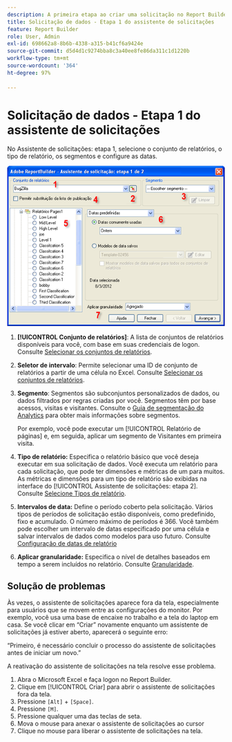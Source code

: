 ```yaml
---
description: A primeira etapa ao criar uma solicitação no Report Builder.
title: Solicitação de dados - Etapa 1 do assistente de solicitações
feature: Report Builder
role: User, Admin
exl-id: 698662a8-8b6b-4338-a315-b41cf6a9424e
source-git-commit: d5d4d1c9274bba8c3a40ee8fe86da311c1d1220b
workflow-type: tm+mt
source-wordcount: '364'
ht-degree: 97%

---
```


# Solicitação de dados - Etapa 1 do assistente de solicitações

No Assistente de solicitações: etapa 1, selecione o conjunto de relatórios, o tipo de relatório, os segmentos e configure as datas.

![](assets/rw1_overview.png)

1. **[!UICONTROL Conjunto de relatórios]**: A lista de conjuntos de relatórios disponíveis para você, com base em suas credenciais de logon. Consulte [Selecionar os conjuntos de relatórios](/help/analyze/report-builder/data-requests/selecting-report-suites/t-select-report-suites.md).

1. **Seletor de intervalo**: Permite selecionar uma ID de conjunto de relatórios a partir de uma célula no Excel. Consulte [Selecionar os conjuntos de relatórios](/help/analyze/report-builder/data-requests/selecting-report-suites/t-select-report-suites.md).

1. **Segmento**: Segmentos são subconjuntos personalizados de dados, ou dados filtrados por regras criadas por você. Segmentos têm por base acessos, visitas e visitantes. Consulte o [Guia de segmentação do Analytics](https://experienceleague.adobe.com/docs/analytics/components/segmentation/seg-home.html?lang=pt-BR) para obter mais informações sobre segmentos.

   Por exemplo, você pode executar um [!UICONTROL Relatório de páginas] e, em seguida, aplicar um segmento de Visitantes em primeira visita.

1. **Tipo de relatório:** Especifica o relatório básico que você deseja executar em sua solicitação de dados. Você executa um relatório para cada solicitação, que pode ter dimensões e métricas de um para muitos. As métricas e dimensões para um tipo de relatório são exibidas na interface do [!UICONTROL Assistente de solicitações: etapa 2]. Consulte [Selecione Tipos de relatório](/help/analyze/report-builder/data-requests/c-report-types/select-report-types.md).

1. **Intervalos de data:** Define o período coberto pela solicitação. Vários tipos de períodos de solicitação estão disponíveis, como predefinido, fixo e acumulado. O número máximo de períodos é 366. Você também pode escolher um intervalo de datas especificado por uma célula e salvar intervalos de dados como modelos para uso futuro.  Consulte [Configuração de datas de relatório](/help/analyze/report-builder/data-requests/configuring-report-dates/custom-calendar.md)

1. **Aplicar granularidade:** Especifica o nível de detalhes baseados em tempo a serem incluídos no relatório. Consulte [Granularidade](/help/analyze/report-builder/data-requests/configuring-report-dates/granularity.md).

## Solução de problemas

Às vezes, o assistente de solicitações aparece fora da tela, especialmente para usuários que se movem entre as configurações do monitor. Por exemplo, você usa uma base de encaixe no trabalho e a tela do laptop em casa. Se você clicar em “Criar” novamente enquanto um assistente de solicitações já estiver aberto, aparecerá o seguinte erro:

“Primeiro, é necessário concluir o processo do assistente de solicitações antes de iniciar um novo.”

A reativação do assistente de solicitações na tela resolve esse problema.

1. Abra o Microsoft Excel e faça logon no Report Builder.
2. Clique em [!UICONTROL Criar] para abrir o assistente de solicitações fora da tela.
3. Pressione `[Alt]` + `[Space]`.
4. Pressione `[M]`.
5. Pressione qualquer uma das teclas de seta.
6. Mova o mouse para anexar o assistente de solicitações ao cursor
7. Clique no mouse para liberar o assistente de solicitações na tela.

